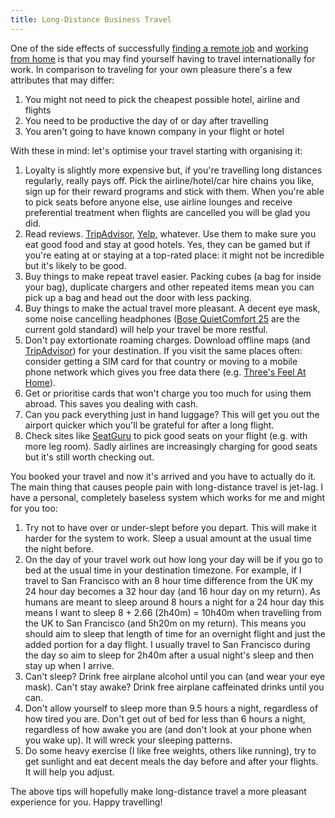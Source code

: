 ```yaml
---
title: Long-Distance Business Travel
---
```

One of the side effects of successfully [finding a remote job](/2015/02/20/finding-a-remote-job/) and [working from home](/2014/11/23/working-from-home/) is that you may find yourself having to travel internationally for work. In comparison to traveling for your own pleasure there's a few attributes that may differ:

1. You might not need to pick the cheapest possible hotel, airline and flights
2. You need to be productive the day of or day after travelling
3. You aren't going to have known company in your flight or hotel

With these in mind: let's optimise your travel starting with organising it:

1. Loyalty is slightly more expensive but, if you're travelling long distances regularly, really pays off. Pick the airline/hotel/car hire chains you like, sign up for their reward programs and stick with them. When you're able to pick seats before anyone else, use airline lounges and receive preferential treatment when flights are cancelled you will be glad you did.
2. Read reviews. [TripAdvisor](https://www.tripadvisor.com), [Yelp](https://www.yelp.com), whatever. Use them to make sure you eat good food and stay at good hotels. Yes, they can be gamed but if you're eating at or staying at a top-rated place: it might not be incredible but it's likely to be good.
3. Buy things to make repeat travel easier. Packing cubes (a bag for inside your bag), duplicate chargers and other repeated items mean you can pick up a bag and head out the door with less packing.
4. Buy things to make the actual travel more pleasant. A decent eye mask, some noise cancelling headphones ([Bose QuietComfort 25](https://www.bose.com/en_us/products/headphones/over_ear_headphones/quietcomfort-25-acoustic-noise-cancelling-headphones-apple-devices.html) are the current gold standard) will help your travel be more restful.
5. Don't pay extortionate roaming charges. Download offline maps (and [TripAdvisor](https://www.tripadvisor.com)) for your destination. If you visit the same places often: consider getting a SIM card for that country or moving to a mobile phone network which gives you free data there (e.g. [Three's Feel At Home](http://www.three.co.uk/Discover/Phones/Feel_At_Home)).
6. Get or prioritise cards that won't charge you too much for using them abroad. This saves you dealing with cash.
7. Can you pack everything just in hand luggage? This will get you out the airport quicker which you'll be grateful for after a long flight.
8. Check sites like [SeatGuru](http://www.seatguru.com) to pick good seats on your flight (e.g. with more leg room). Sadly airlines are increasingly charging for good seats but it's still worth checking out.

You booked your travel and now it's arrived and you have to actually do it. The main thing that causes people pain with long-distance travel is jet-lag. I have a personal, completely baseless system which works for me and might for you too:

1. Try not to have over or under-slept before you depart. This will make it harder for the system to work. Sleep a usual amount at the usual time the night before.
2. On the day of your travel work out how long your day will be if you go to bed at the usual time in your destination timezone. For example, if I travel to San Francisco with an 8 hour time difference from the UK my 24 hour day becomes a 32 hour day (and 16 hour day on my return). As humans are meant to sleep around 8 hours a night for a 24 hour day this means I want to sleep 8 + 2.66 (2h40m) = 10h40m when travelling from the UK to San Francisco (and 5h20m on my return). This means you should aim to sleep that length of time for an overnight flight and just the added portion for a day flight. I usually travel to San Francisco during the day so aim to sleep for 2h40m after a usual night's sleep and then stay up when I arrive.
3. Can't sleep? Drink free airplane alcohol until you can (and wear your eye mask). Can't stay awake? Drink free airplane caffeinated drinks until you can.
4. Don't allow yourself to sleep more than 9.5 hours a night, regardless of how tired you are. Don't get out of bed for less than 6 hours a night, regardless of how awake you are (and don't look at your phone when you wake up). It will wreck your sleeping patterns.
5. Do some heavy exercise (I like free weights, others like running), try to get sunlight and eat decent meals the day before and after your flights. It will help you adjust.

The above tips will hopefully make long-distance travel a more pleasant experience for you. Happy travelling!

